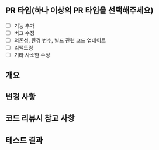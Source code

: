 ## PR 타입(하나 이상의 PR 타입을 선택해주세요)

- [ ] 기능 추가
- [ ] 버그 수정
- [ ] 의존성, 환경 변수, 빌드 관련 코드 업데이트
- [ ] 리팩토링
- [ ] 기타 사소한 수정

## 개요

## 변경 사항

## 코드 리뷰시 참고 사항

## 테스트 결과

